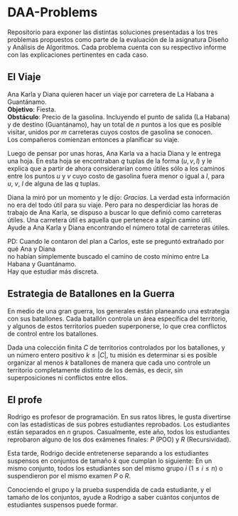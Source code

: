 # DAA-Problems

Repositorio para exponer las distintas soluciones presentadas a los tres problemas propuestos como parte de la evaluación de la asignatura Diseño y Análisis de Algoritmos. Cada problema cuenta con su respectivo informe con las explicaciones pertinentes en cada caso.

## El Viaje

Ana Karla y Diana quieren hacer un viaje por carretera de La Habana a Guantánamo.  
**Objetivo**: Fiesta.  
**Obstáculo**: Precio de la gasolina. Incluyendo el punto de salida (La Habana) y de destino (Guantánamo), hay un total de $n$ puntos a los que es posible visitar, unidos por $m$ carreteras cuyos costos de gasolina se conocen.  
Los compañeros comienzan entonces a planificar su viaje.

Luego de pensar por unas horas, Ana Karla va a hacia Diana y le entrega una hoja. En esta hoja se encontraban $q$ tuplas de la forma $(u, v, l)$ y le explica que a partir de ahora considerarían como útiles sólo a los caminos entre los puntos $u$ y $v$ cuyo costo de gasolina fuera menor o igual a $l$, para $u$, $v$, $l$ de alguna de las $q$ tuplas.

Diana la miró por un momento y le dijo: *Gracias*. La verdad esta información no era del todo útil para su viaje. Pero para no desperdiciar las horas de trabajo de Ana Karla, se dispuso a buscar lo que definió como carreteras útiles. Una carretera útil es aquella que pertenece a algún camino útil.  
Ayude a Ana Karla y Diana encontrando el número total de carreteras útiles.

PD: Cuando le contaron del plan a Carlos, este se preguntó extrañado por qué Ana y Diana  
no habían simplemente buscado el camino de costo mínimo entre La Habana y Guantánamo.  
Hay que estudiar más discreta.

## Estrategia de Batallones en la Guerra

En medio de una gran guerra, los generales están planeando una estrategia con sus batallones. Cada batallón controla un área específica del territorio, y algunos de estos territorios pueden superponerse, lo que crea conflictos de control entre los batallones.

Dada una colección finita $C$ de territorios controlados por los batallones, y un número entero positivo $k \leq |C|$, tu misión es determinar si es posible organizar al menos $k$ batallones de manera que cada uno controle un territorio completamente distinto de los demás, es decir, sin superposiciones ni conflictos entre ellos.

## El profe

Rodrigo es profesor de programación. En sus ratos libres, le gusta divertirse con las estadísticas de sus pobres estudiantes reprobados. Los estudiantes están separados en $n$ grupos. Casualmente, este año, todos los estudiantes reprobaron alguno de los dos exámenes finales: $P$ (POO) y $R$ (Recursividad).

Esta tarde, Rodrigo decide entretenerse separando a los estudiantes suspensos en conjuntos de tamaño $k$ que cumplan lo siguiente: En un mismo conjunto, todos los estudiantes son del mismo grupo $i$ ($1 \leq i \leq n$) o suspendieron por el mismo examen $P$ o $R$.

Conociendo el grupo y la prueba suspendida de cada estudiante, y el tamaño de los conjuntos, ayude a Rodrigo a saber cuántos conjuntos de estudiantes suspensos puede formar.
